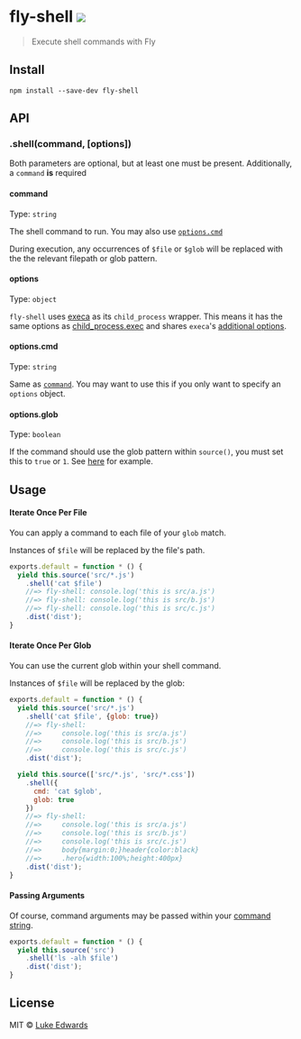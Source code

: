 # fly-shell [![][travis-badge]][travis-link]

> Execute shell commands with Fly

## Install

```
npm install --save-dev fly-shell
```

## API

### .shell(command, [options])

Both parameters are optional, but at least one must be present. Additionally, a `command` **is** required

#### command
Type: `string`<br>

The shell command to run. You may also use [`options.cmd`](#optionscmd)

During execution, any occurrences of `$file` or `$glob` will be replaced with the the relevant filepath or glob pattern.

#### options
Type: `object`<br>

`fly-shell` uses [execa](https://github.com/sindresorhus/execa) as its `child_process` wrapper. This means it has the same options as [child_process.exec](https://nodejs.org/api/child_process.html#child_process_child_process_exec_command_options_callback) and shares `execa`'s [additional options](https://github.com/sindresorhus/execa#options).

#### options.cmd
Type: `string`<br>

Same as [`command`](#command). You may want to use this if you only want to specify an `options` object.

#### options.glob
Type: `boolean`<br>

If the command should use the glob pattern within `source()`, you must set this to `true` or `1`. See [here](#iterate-once-per-glob) for example.


## Usage

#### Iterate Once Per File

You can apply a command to each file of your `glob` match. 

Instances of `$file` will be replaced by the file's path.

```js
exports.default = function * () {
  yield this.source('src/*.js')
    .shell('cat $file')
    //=> fly-shell: console.log('this is src/a.js')
    //=> fly-shell: console.log('this is src/b.js')
    //=> fly-shell: console.log('this is src/c.js')
    .dist('dist');
}
```

#### Iterate Once Per Glob

You can use the current glob within your shell command.

Instances of `$file` will be replaced by the glob:

```js
exports.default = function * () {
  yield this.source('src/*.js')
    .shell('cat $file', {glob: true})
    //=> fly-shell: 
    //=>     console.log('this is src/a.js')
    //=>     console.log('this is src/b.js')
    //=>     console.log('this is src/c.js')
    .dist('dist');

  yield this.source(['src/*.js', 'src/*.css'])
    .shell({
      cmd: 'cat $glob', 
      glob: true
    })
    //=> fly-shell: 
    //=>     console.log('this is src/a.js')
    //=>     console.log('this is src/b.js')
    //=>     console.log('this is src/c.js')
    //=>     body{margin:0;}header{color:black}
    //=>     .hero{width:100%;height:400px}
    .dist('dist');
}
```

#### Passing Arguments

Of course, command arguments may be passed within your [command string](#command).

```js
exports.default = function * () {
  yield this.source('src')
    .shell('ls -alh $file')
    .dist('dist');
}
```

## License

MIT © [Luke Edwards](https://lukeed.com)

[travis-link]:  https://travis-ci.org/lukeed/fly-shell
[travis-badge]: http://img.shields.io/travis/lukeed/fly-shell.svg?style=flat-square
